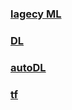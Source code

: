 ### [lagecy ML](http://htmlpreview.github.io/?https://github.com/wanderinwind/blog/master/legacy_ML.html)
### [DL](http://htmlpreview.github.io/?https://github.com/wanderinwind/blog/master/DL.html)
### [autoDL]((http://htmlpreview.github.io/?https://github.com/wanderinwind/blog/master/autoDL.html))
### [tf]((http://htmlpreview.github.io/?https://github.com/wanderinwind/blog/master/tf.html))
